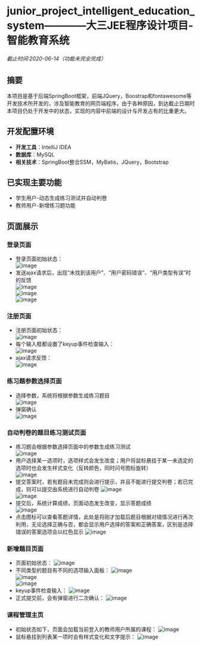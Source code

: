 # junior_project_intelligent_education_system————大三JEE程序设计项目-智能教育系统
###### 截止时间:2020-06-14（功能未完全完成）
## 摘要
本项目是基于后端SpringBoot框架，前端JQuery，Boostrap和fontawesome等开发技术所开发的，涉及智能教育的网页端程序。由于各种原因，到达截止日期时本项目仍处于开发中的状态，实现的内容中前端的设计与开发占有的比重更大。
## 开发配置环境
- **开发工具**：IntelliJ IDEA
- **数据库**：MySQL
- **相关技术**：SpringBoot整合SSM，MyBatis，JQuery，Bootstrap
## 已实现主要功能
- 学生用户-动态生成练习测试并自动判卷
- 教师用户-新增练习题功能
## 页面展示
### 登录页面
- 登录页面初始状态：  
 ![image](https://github.com/octu-008/junior_project_intelligent_education_system/blob/master/screenshot/p1.png)
- 发送ajax请求后，出现“未找到该用户”、“用户密码错误”、“用户类型有误”时的反馈  
![image](https://github.com/octu-008/junior_project_intelligent_education_system/blob/master/screenshot/p2.png)  
![image](https://github.com/octu-008/junior_project_intelligent_education_system/blob/master/screenshot/p3.png)  
![image](https://github.com/octu-008/junior_project_intelligent_education_system/blob/master/screenshot/p4.png)
### 注册页面
- 注册页面初始状态：  
![image](https://github.com/octu-008/junior_project_intelligent_education_system/blob/master/screenshot/p5.png)  
- 每个输入框都设置了keyup事件检查输入：  
![image](https://github.com/octu-008/junior_project_intelligent_education_system/blob/master/screenshot/p6.png)  
- ajax请求反馈：  
![image](https://github.com/octu-008/junior_project_intelligent_education_system/blob/master/screenshot/p8.png)  
### 练习题参数选择页面
- 选择参数，系统将根据参数生成练习题目  
![image](https://github.com/octu-008/junior_project_intelligent_education_system/blob/master/screenshot/p10.png)
- 弹窗确认  
![image](https://github.com/octu-008/junior_project_intelligent_education_system/blob/master/screenshot/p11.png)
### 自动判卷的题目练习测试页面
- 练习题会根据参数选择页面中的参数生成练习测试  
![image](https://github.com/octu-008/junior_project_intelligent_education_system/blob/master/screenshot/p12.png)
- 用户选择某一选项时，选项样式会发生改变；用户将鼠标悬挂于某一未选定的选项时也会发生样式变化（反转颜色，同时问号图标旋转）  
![image](https://github.com/octu-008/junior_project_intelligent_education_system/blob/master/screenshot/p13.png)
- 提交答案时，若有题目未完成则会进行提示，并且不能进行提交判卷；若已完成，则可以提交由系统进行自动判卷
![image](https://github.com/octu-008/junior_project_intelligent_education_system/blob/master/screenshot/p13-1.png)  
![image](https://github.com/octu-008/junior_project_intelligent_education_system/blob/master/screenshot/p13-2.png)
- 提交后，系统计算成绩，页面动态发生改变，显示答题成绩  
![image](https://github.com/octu-008/junior_project_intelligent_education_system/blob/master/screenshot/p14.png)
- 点击图标可以查看答题详情，此处是将刚才加载后题目根据对错情况进行再次利用，无论选择正确与否，都会显示用户选择的答案和正确答案，区别是选择错误的答案选项会以红色显示
![image](https://github.com/octu-008/junior_project_intelligent_education_system/blob/master/screenshot/p15.png)
### 新增题目页面
- 页面初始状态：
![image](https://github.com/octu-008/junior_project_intelligent_education_system/blob/master/screenshot/p16.png)
- 不同类型的题目有不同的选项输入面板：
![image](https://github.com/octu-008/junior_project_intelligent_education_system/blob/master/screenshot/p16-1.png)  
![image](https://github.com/octu-008/junior_project_intelligent_education_system/blob/master/screenshot/p16-2.png)  
![image](https://github.com/octu-008/junior_project_intelligent_education_system/blob/master/screenshot/p16-3.png)
- keyup事件检查输入：
![image](https://github.com/octu-008/junior_project_intelligent_education_system/blob/master/screenshot/p16-4.png)
- 正式提交前，会有弹窗进行二次确认：
![image](https://github.com/octu-008/junior_project_intelligent_education_system/blob/master/screenshot/p16-5.png)
### 课程管理主页
- 初始状态如下，页面会加载当前登入的教师用户所属的课程：
![image](https://github.com/octu-008/junior_project_intelligent_education_system/blob/master/screenshot/p19.png)
- 鼠标悬挂到列表某一项时会有样式变化和文字提示：
![image](https://github.com/octu-008/junior_project_intelligent_education_system/blob/master/screenshot/p20.png)

